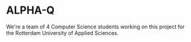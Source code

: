 # ALPHA-Q
We're a team of 4 Computer Science students working on this project for the Rotterdam University of Applied Sciences.
